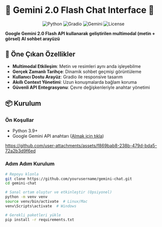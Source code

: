 # 🚀 Gemini 2.0 Flash Chat Interface 🤖

<div align="center">
  <img src="https://img.shields.io/badge/Python-3.9+-blue?logo=python" alt="Python">
  <img src="https://img.shields.io/badge/Gradio-4.0+-green?logo=gradio" alt="Gradio">
  <img src="https://img.shields.io/badge/Gemini-2.0_Flash-orange?logo=google" alt="Gemini">
  <img src="https://img.shields.io/github/license/yourusername/gemini-chat?color=purple" alt="License">
</div>

**Google Gemini 2.0 Flash API kullanarak geliştirilen multimodal (metin + görsel) AI sohbet arayüzü**


## 🌟 Öne Çıkan Özellikler

- **Multimodal Etkileşim**: Metin ve resimleri aynı anda işleyebilme
- **Gerçek Zamanlı Tarihçe**: Dinamik sohbet geçmişi görüntüleme
- **Kullanıcı Dostu Arayüz**: Gradio ile responsive tasarım
- **Akıllı Context Yönetimi**: Uzun konuşmalarda bağlam koruma
- **Güvenli API Entegrasyonu**: Çevre değişkenleriyle anahtar yönetimi

## 📦 Kurulum

### Ön Koşullar
- Python 3.9+
- Google Gemini API anahtarı ([Almak için tıkla](https://ai.google.dev/))

https://github.com/user-attachments/assets/f869bab8-238b-479d-bda5-72a2b3d9f6ed

### Adım Adım Kurulum
```bash
# Repoyu klonla
git clone https://github.com/yourusername/gemini-chat.git
cd gemini-chat

# Sanal ortam oluştur ve etkinleştir (Opsiyonel)
python -m venv venv
source venv/bin/activate  # Linux/Mac
venv\Scripts\activate  # Windows

# Gerekli paketleri yükle
pip install -r requirements.txt
